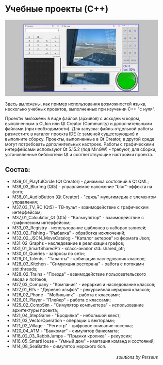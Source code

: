 # Учебные проекты (C++)
![img_1.png](pictures/img_1.png)

Здесь выложены, как пример использования возможностей языка, несколько учебных проектов, 
выполненных при изучении C++ "с нуля".

Проекты выложены в виде файлов (архивов) с исходным кодом, 
выполненным в CLIon или Qt Creator (Community)
и дополнительными файлами (при необходимости). 
Для запуска: файлы отдельной работы разместите в каталог проекта 
IDE (с заменой существующих) и выполните сборку.
Проекты, выполненные в Qt Creator, в другой среде могут потребовать дополнительных настроек.
Работы с графическими интерфейсами используют Qt 5.15.2 (под MinGW) -
требуют, для сборки, установленные библиотеки Qt и соответствующие настройки проекта.

## Состав:
* M39_01_PlayfulCircle (Qt Creator) - динамика состояний в Qt QML;
* M38_03_BlurImg (Qt5) - управляемое наложение "blur"-эффекта на фото;
* M38_01_AudioButton (Qt Creator) - "связь" мультимедиа с элементом управления;
* M37_03_TV_RC (Qt5) - ТВ-пульт - взаимодействие с графическим интерфейсом;
* M37_01_Calculator_Qt (Qt5) - "Калькулятор" - взаимодействие с графическим интерфейсом;
* M33_03_Registry - использование шаблонов в наборах записей;
* M33_02_Fishing - "Рыбалка" - обработка исключений;
* M32_02_JSON_MoveCatalog - "Каталог актеров" из формата Json;
* M31_02_Graphs - наследование в реализации графов;
* M31_01_SmartSharedPtr - класс-аналог std::shared_ptr;
* M30_01_Queries - запросы по сети;
* M29_01_Talents - "Таланты" - кобинации наследования классов;
* M28_03_Kitchen - "Симуляция ресторана" - работа с потоками std::threads;
* M28_02_Trains - "Поезда" - взаимодействие пользовательского ввода и потоков;
* M27_03_Company - "Компания" - иерархия и наследование классов;
* M27_01_Elfs - "Деревня эльфов" - рекурсивная иерархия классов;
* M26_02_Phone - "Мобильник" - работа с классами;
* M26_01_Player - "Плейер" - работа с классами;
* M25_02_CompSim - "Симулятор компьютера" - использование архитектуры проекта;
* M21_04_StepGame - "Бродилка" - небольшой квест;
* M21_03_VectorOperation - операции с векторами;
* M21_02_Village - "Регистр" - цифровое описание поселка;
* M20_04_ATM - "Банкомат" - симулятор банкомата;
* M18_02_03_RabbitJumps - "Прыжки кролика" - рекурсия;
* M16_05_SmartHouse - "Умный дом" - имитация команд и состояний;
* M14_08_SeaBattle - симулятор морского боя.
<H6 align="right">solutions by Perseus</H6>